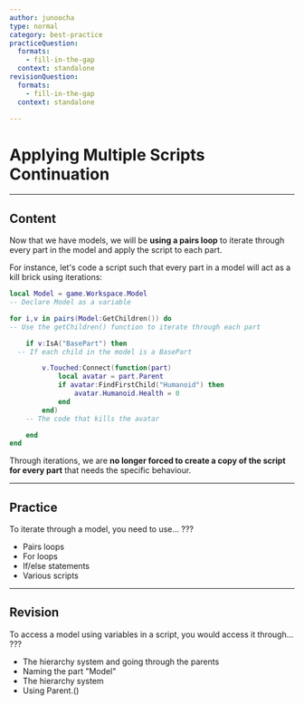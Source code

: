 ```yaml
---
author: junoocha
type: normal
category: best-practice
practiceQuestion:
  formats:
    - fill-in-the-gap
  context: standalone
revisionQuestion:
  formats:
    - fill-in-the-gap
  context: standalone

---
```


# Applying Multiple Scripts Continuation

---

## Content

Now that we have models, we will be **using a pairs loop** to iterate through every part in the model and apply the script to each part. 

For instance, let's code a script such that every part in a model will act as a kill brick using iterations:

```lua
local Model = game.Workspace.Model 
-- Declare Model as a variable

for i,v in pairs(Model:GetChildren()) do 
-- Use the getChildren() function to iterate through each part

	if v:IsA("BasePart") then
  -- If each child in the model is a BasePart

		v.Touched:Connect(function(part)
			local avatar = part.Parent  
			if avatar:FindFirstChild("Humanoid") then
				avatar.Humanoid.Health = 0
			end
		end)
    -- The code that kills the avatar

	end
end
```

Through iterations, we are **no longer forced to create a copy of the script for every part** that needs the specific behaviour.

---

## Practice 

To iterate through a model, you need to use... ???

- Pairs loops
- For loops
- If/else statements
- Various scripts

---

## Revision

To access a model using variables in a script, you would access it through... ???

- The hierarchy system and going through the parents
- Naming the part "Model"
- The hierarchy system
- Using Parent.()
